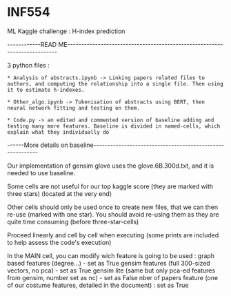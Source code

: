 # INF554
ML Kaggle challenge : H-index prediction

------------READ ME--------------------------------------------------------------------------

3 python files :

	* Analysis of abstracts.ipynb -> Linking papers related files to authors, and computing the relationship into a single file. Then using it to estimate h-indexes.

	* Other_algo.ipynb -> Tokenisation of abstracts using BERT, then neural network fitting and testing on them.

	* Code.py -> an edited and commented version of baseline adding and testing many more features. Baseline is divided in named-cells, which explain what they individually do


------More details on baseline----------------------------------------------------------

Our implementation of gensim glove uses the glove.6B.300d.txt, and it is needed to use baseline.

Some cells are not useful for our top kaggle score (they are marked with three stars) (located at the very end)

Other cells should only be used once to create new files, that we can then re-use (marked with one star). You should avoid re-using them as they are quite time consuming (before three-star-cells)

Proceed linearly and cell by cell when executing (some prints are included to help assess the code's execution)

In the MAIN cell, you can modify wich feature is going to be used :
graph based features (degree...) - set as True
gensim features (full 300-sized vectors, no pca) - set as True
gensim lite (same but only pca-ed features from gensim, number set as nc) - set as False
nber of papers feature (one of our costume features, detailed in the document) : set as True
